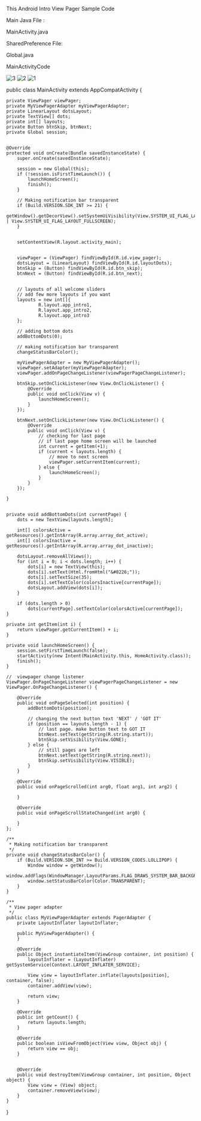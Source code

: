 This Android Intro View Pager Sample Code

Main Java File :

MainActivity.java

SharedPreference File:

Global.java

MainActivityCode

![3](https://user-images.githubusercontent.com/28718985/31206333-c4c1ae3e-a9a9-11e7-94d7-11ec0e9e0c0f.jpg)
![2](https://user-images.githubusercontent.com/28718985/31206354-ed751474-a9a9-11e7-9b1b-f50733cdf3d6.jpg)
![1](https://user-images.githubusercontent.com/28718985/31206361-f00c69e4-a9a9-11e7-91df-dba62f69106c.jpg)

public class MainActivity extends AppCompatActivity {


    private ViewPager viewPager;
    private MyViewPagerAdapter myViewPagerAdapter;
    private LinearLayout dotsLayout;
    private TextView[] dots;
    private int[] layouts;
    private Button btnSkip, btnNext;
    private Global session;


    @Override
    protected void onCreate(Bundle savedInstanceState) {
        super.onCreate(savedInstanceState);

        session = new Global(this);
        if (!session.isFirstTimeLaunch()) {
            launchHomeScreen();
            finish();
        }

        // Making notification bar transparent
        if (Build.VERSION.SDK_INT >= 21) {
            getWindow().getDecorView().setSystemUiVisibility(View.SYSTEM_UI_FLAG_LAYOUT_STABLE | View.SYSTEM_UI_FLAG_LAYOUT_FULLSCREEN);
        }


        setContentView(R.layout.activity_main);


        viewPager = (ViewPager) findViewById(R.id.view_pager);
        dotsLayout = (LinearLayout) findViewById(R.id.layoutDots);
        btnSkip = (Button) findViewById(R.id.btn_skip);
        btnNext = (Button) findViewById(R.id.btn_next);


        // layouts of all welcome sliders
        // add few more layouts if you want
        layouts = new int[]{
                R.layout.app_intro1,
                R.layout.app_intro2,
                R.layout.app_intro3
        };

        // adding bottom dots
        addBottomDots(0);

        // making notification bar transparent
        changeStatusBarColor();

        myViewPagerAdapter = new MyViewPagerAdapter();
        viewPager.setAdapter(myViewPagerAdapter);
        viewPager.addOnPageChangeListener(viewPagerPageChangeListener);

        btnSkip.setOnClickListener(new View.OnClickListener() {
            @Override
            public void onClick(View v) {
                launchHomeScreen();
            }
        });

        btnNext.setOnClickListener(new View.OnClickListener() {
            @Override
            public void onClick(View v) {
                // checking for last page
                // if last page home screen will be launched
                int current = getItem(+1);
                if (current < layouts.length) {
                    // move to next screen
                    viewPager.setCurrentItem(current);
                } else {
                    launchHomeScreen();
                }
            }
        });

    }


    private void addBottomDots(int currentPage) {
        dots = new TextView[layouts.length];

        int[] colorsActive = getResources().getIntArray(R.array.array_dot_active);
        int[] colorsInactive = getResources().getIntArray(R.array.array_dot_inactive);

        dotsLayout.removeAllViews();
        for (int i = 0; i < dots.length; i++) {
            dots[i] = new TextView(this);
            dots[i].setText(Html.fromHtml("&#8226;"));
            dots[i].setTextSize(35);
            dots[i].setTextColor(colorsInactive[currentPage]);
            dotsLayout.addView(dots[i]);
        }

        if (dots.length > 0)
            dots[currentPage].setTextColor(colorsActive[currentPage]);
    }

    private int getItem(int i) {
        return viewPager.getCurrentItem() + i;
    }

    private void launchHomeScreen() {
        session.setFirstTimeLaunch(false);
        startActivity(new Intent(MainActivity.this, HomeActivity.class));
        finish();
    }

    //  viewpager change listener
    ViewPager.OnPageChangeListener viewPagerPageChangeListener = new ViewPager.OnPageChangeListener() {

        @Override
        public void onPageSelected(int position) {
            addBottomDots(position);

            // changing the next button text 'NEXT' / 'GOT IT'
            if (position == layouts.length - 1) {
                // last page. make button text to GOT IT
                btnNext.setText(getString(R.string.start));
                btnSkip.setVisibility(View.GONE);
            } else {
                // still pages are left
                btnNext.setText(getString(R.string.next));
                btnSkip.setVisibility(View.VISIBLE);
            }
        }

        @Override
        public void onPageScrolled(int arg0, float arg1, int arg2) {

        }

        @Override
        public void onPageScrollStateChanged(int arg0) {

        }
    };

    /**
     * Making notification bar transparent
     */
    private void changeStatusBarColor() {
        if (Build.VERSION.SDK_INT >= Build.VERSION_CODES.LOLLIPOP) {
            Window window = getWindow();
            window.addFlags(WindowManager.LayoutParams.FLAG_DRAWS_SYSTEM_BAR_BACKGROUNDS);
            window.setStatusBarColor(Color.TRANSPARENT);
        }
    }

    /**
     * View pager adapter
     */
    public class MyViewPagerAdapter extends PagerAdapter {
        private LayoutInflater layoutInflater;

        public MyViewPagerAdapter() {
        }

        @Override
        public Object instantiateItem(ViewGroup container, int position) {
            layoutInflater = (LayoutInflater) getSystemService(Context.LAYOUT_INFLATER_SERVICE);

            View view = layoutInflater.inflate(layouts[position], container, false);
            container.addView(view);

            return view;
        }

        @Override
        public int getCount() {
            return layouts.length;
        }

        @Override
        public boolean isViewFromObject(View view, Object obj) {
            return view == obj;
        }


        @Override
        public void destroyItem(ViewGroup container, int position, Object object) {
            View view = (View) object;
            container.removeView(view);
        }
    }

}
